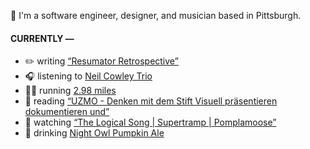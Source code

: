 👋 I'm a software engineer, designer, and musician based in Pittsburgh.

#### CURRENTLY —

* ✏️ writing [“Resumator Retrospective”](https://amoscato.com/journal/resumator-retrospective/)
* 🎧 listening to [Neil Cowley Trio](https://www.last.fm/music/Neil+Cowley+Trio/_/The+Art)
* 🏃‍♂️ running [2.98 miles](https://www.strava.com/activities/4184853740)
* 📘 reading [“UZMO - Denken mit dem Stift Visuell präsentieren dokumentieren und”](https://www.goodreads.com/book/show/22713395-uzmo---denken-mit-dem-stift-visuell-pr-sentieren-dokumentieren-und)
* 🍿 watching [“The Logical Song | Supertramp | Pomplamoose”](https://youtu.be/U8TYyG6QPQE)
* 🍺 drinking [Night Owl Pumpkin Ale](https://untappd.com/user/namoscato/checkin/952590760)
